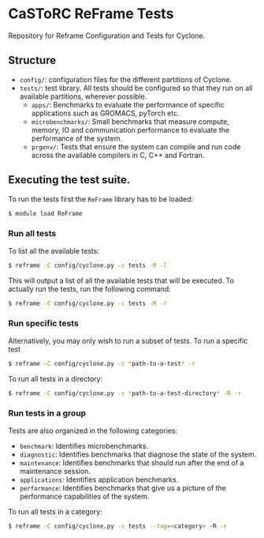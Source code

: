 # CaSToRC ReFrame Tests
Repository for Reframe Configuration and Tests for Cyclone.

## Structure
- `config/`: configuration files for the different partitions of Cyclone.
- `tests/`: test library. All tests should be configured so that they run on all available partitions, wherever possible.
    - `apps/`: Benchmarks to evaluate the performance of specific applications such as GROMACS, pyTorch etc.
    - `microbenchmarks/`: Small benchmarks that measure compute, memory, IO and communication performance to evaluate the performance of the system.
    - `prgenv/`: Tests that ensure the system can compile and run code across the available compilers in C, C++ and Fortran.

## Executing the test suite.
To run the tests first the `ReFrame` library has to be loaded:
```sh
$ module load ReFrame
```

### Run all tests
To list all the available tests:
```sh
$ reframe -C config/cyclone.py -c tests -R -l
```

This will output a list of all the available tests that will be executed. To actually run the tests, run the following command:
```sh
$ reframe -C config/cyclone.py -c tests -R -r
```

### Run specific tests
Alternatively, you may only wish to run a subset of tests. To run a specific test
```sh
$ reframe -C config/cyclone.py -c *path-to-a-test* -r
```

To run all tests in a directory:
```sh
$ reframe -C config/cyclone.py -c *path-to-a-test-directory* -R -r
```

### Run tests in a group
Tests are also organized in the following categories:
- `benchmark`: Identifies microbenchmarks.
- `diagnostic`: Identifies benchmarks that diagnose the state of the system.
- `maintenance`: Identifies benchmarks that should run after the end of a maintenance session.
- `applications`: Identifies application benchmarks.
- `performance`: Identifies benchmarks that give us a picture of the performance capabilities of the system.

To run all tests in a category:
```sh
$ reframe -C config/cyclone.py -c tests --tag=<category> -R -r
```